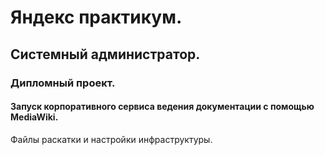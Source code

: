 # Яндекс практикум.
## Системный администратор.
### Дипломный проект.
#### Запуск корпоративного сервиса ведения документации с помощью MediaWiki.
Файлы раскатки и настройки инфраструктуры.
